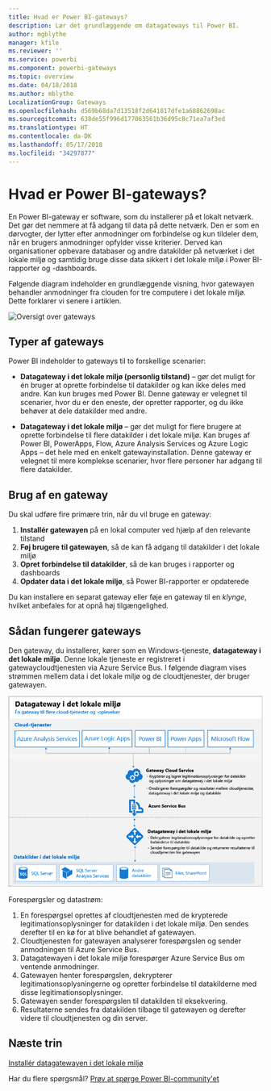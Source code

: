 ```yaml
---
title: Hvad er Power BI-gateways?
description: Lær det grundlæggende om datagateways til Power BI.
author: mgblythe
manager: kfile
ms.reviewer: ''
ms.service: powerbi
ms.component: powerbi-gateways
ms.topic: overview
ms.date: 04/18/2018
ms.author: mblythe
LocalizationGroup: Gateways
ms.openlocfilehash: d569b68da7d13518f2d641817dfe1a68862698ac
ms.sourcegitcommit: 638de55f996d177063561b36d95c8c71ea7af3ed
ms.translationtype: HT
ms.contentlocale: da-DK
ms.lasthandoff: 05/17/2018
ms.locfileid: "34297877"
---
```

# <a name="what-are-power-bi-gateways"></a>Hvad er Power BI-gateways?

En Power BI-gateway er software, som du installerer på et lokalt netværk. Det gør det nemmere at få adgang til data på dette netværk. Den er som en dørvogter, der lytter efter anmodninger om forbindelse og kun tildeler dem, når en brugers anmodninger opfylder visse kriterier. Derved kan organisationer opbevare databaser og andre datakilder på netværket i det lokale miljø og samtidig bruge disse data sikkert i det lokale miljø i Power BI-rapporter og -dashboards.

Følgende diagram indeholder en grundlæggende visning, hvor gatewayen behandler anmodninger fra clouden for tre computere i det lokale miljø. Dette forklarer vi senere i artiklen.

![Oversigt over gateways](media/service-gateway-getting-started/gateway-overview.png)

## <a name="types-of-gateways"></a>Typer af gateways

Power BI indeholder to gateways til to forskellige scenarier:

* **Datagateway i det lokale miljø (personlig tilstand)** – gør det muligt for én bruger at oprette forbindelse til datakilder og kan ikke deles med andre. Kan kun bruges med Power BI. Denne gateway er velegnet til scenarier, hvor du er den eneste, der opretter rapporter, og du ikke behøver at dele datakilder med andre.

* **Datagateway i det lokale miljø** – gør det muligt for flere brugere at oprette forbindelse til flere datakilder i det lokale miljø. Kan bruges af Power BI, PowerApps, Flow, Azure Analysis Services og Azure Logic Apps – det hele med en enkelt gatewayinstallation. Denne gateway er velegnet til mere komplekse scenarier, hvor flere personer har adgang til flere datakilder. 

## <a name="using-a-gateway"></a>Brug af en gateway

Du skal udføre fire primære trin, når du vil bruge en gateway:

1. **Installér gatewayen** på en lokal computer ved hjælp af den relevante tilstand
2. **Føj brugere til gatewayen**, så de kan få adgang til datakilder i det lokale miljø
3. **Opret forbindelse til datakilder**, så de kan bruges i rapporter og dashboards
4. **Opdater data i det lokale miljø**, så Power BI-rapporter er opdaterede

Du kan installere en separat gateway eller føje en gateway til en *klynge*, hvilket anbefales for at opnå høj tilgængelighed.

## <a name="how-gateways-work"></a>Sådan fungerer gateways

Den gateway, du installerer, kører som en Windows-tjeneste, **datagateway i det lokale miljø**. Denne lokale tjeneste er registreret i gatewaycloudtjenesten via Azure Service Bus. I følgende diagram vises strømmen mellem data i det lokale miljø og de cloudtjenester, der bruger gatewayen.

![Diagram med gatewaydatastrøm](media/service-gateway-getting-started/gateway-how-it-works.png)

Forespørgsler og datastrøm:

1. En forespørgsel oprettes af cloudtjenesten med de krypterede legitimationsoplysninger for datakilden i det lokale miljø. Den sendes derefter til en kø for at blive behandlet af gatewayen.
2. Cloudtjenesten for gatewayen analyserer forespørgslen og sender anmodningen til Azure Service Bus.
3. Datagatewayen i det lokale miljø forespørger Azure Service Bus om ventende anmodninger.
4. Gatewayen henter forespørgslen, dekrypterer legitimationsoplysningerne og opretter forbindelse til datakilderne med disse legitimationsoplysninger.
5. Gatewayen sender forespørgslen til datakilden til eksekvering.
6. Resultaterne sendes fra datakilden tilbage til gatewayen og derefter videre til cloudtjenesten og din server.

## <a name="next-steps"></a>Næste trin
[Installér datagatewayen i det lokale miljø](service-gateway-install.md)

Har du flere spørgsmål? [Prøv at spørge Power BI-community'et](http://community.powerbi.com/)

